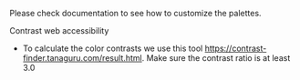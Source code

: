 Please check documentation to see how to customize the palettes.

Contrast web accessibility
- To calculate the color contrasts we use this tool https://contrast-finder.tanaguru.com/result.html. Make sure the contrast ratio is at least 3.0
